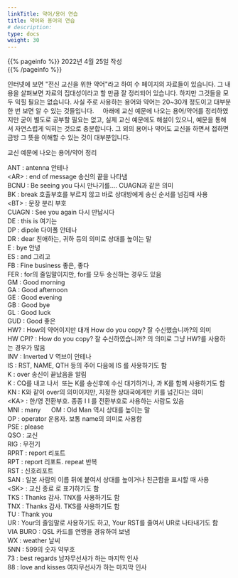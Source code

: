 ```yaml
---
linkTitle: 약어/용어 연습
title: 약어와 용어의 연습
# description: 
type: docs
weight: 30
---
```

{{% pageinfo %}}
2022년 4월 25일 작성<br>
{{% /pageinfo %}}

인터넷에 보면 "전신 교신을 위한 약어"라고 하여 수 페이지의 자료들이 있습니다. 그 내용을 살펴보면 자료의 집대성이라고 할 만큼 잘 정리되어 있습니다. 하지만 그것들을 모두 익힐 필요는 없습니다. 사실 주로 사용하는 용어와 약어는 20~30개 정도이고 대부분 한 번 보면 알 수 있는 것들입니다.
 
 
아래에 교신 예문에 나오는 용어/약어를 정리하였지만 굳이 별도로 공부할 필요는 없고, 실제 교신 예문에도 해설이 있으니, 예문을 통해서 자연스럽게 익히는 것으로 충분합니다. 그 외의 용어나 약어도 교신을 하면서 접하면 금방 그 뜻을 이해할 수 있는 것이 대부분입니다.

교신 예문에 나오는 용어/약어 정리<br>

ANT : antenna 안테나<br>
&lt;AR&gt; : end of message 송신의 끝을 나타냄<br>
BCNU : Be seeing you 다시 만나기를.... CUAGN과 같은 의미<br>
BK : break 호출부호를 부르지 않고 바로 상대방에게 송신 순서를 넘김때 사용<br>
&lt;BT&gt; : 문장 분리 부호<br>
CUAGN : See you again 다시 만납시다<br>
DE : this is 여기는<br>
DP : dipole 다이폴 안테나<br>
DR : dear 친애하는, 귀하 등의 의미로 상대를 높이는 말<br>
E : bye 안녕<br>
ES : and 그리고<br>
FB : Fine business 좋은, 좋다<br>
FER : for의 줄임말이지만, for를 모두 송신하는 경우도 있음<br>
GM : Good morning<br>
GA : Good afternoon<br>
GE : Good evening<br>
GB : Good bye<br>
GL : Good luck<br>
GUD : Good 좋은<br>
HW? : How의 약어이지만 대개 How do you copy? 잘 수신했습니까?의 의미<br>
HW CPI? : How do you copy? 잘 수신하였습니까? 의 의미로 그냥 HW?를 사용하는 경우가 많음<br>
INV : Inverted V 역브이 안테나<br>
IS : RST, NAME, QTH 등의 주어 다음에 IS 를 사용하기도 함<br>
K : over 송신이 끝났음을 알림<br>
K : CQ를 내고 나서 <AR> 또는 K를 송신후에 수신 대기하거나, <AR>과 K를 함께 사용하기도 함<br>
KN : K와 같이 over의 의미이지만, 지정한 상대국에게만 키를 넘긴다는 의미<br>
&lt;KA&gt; : 한/영 전환부호. 종종 I I 를 전환부호로 사용하는 사람도 있음<br>
MNI : many      OM : Old Man 역시 상대를 높이는 말<br>
OP : operator 운용자. 보통 name의 의미로 사용함<br>
PSE : please<br>
QSO : 교신<br>
RIG : 무전기<br>
RPRT : report 리포트<br>
RPT : report 리포트. repeat 반복<br>
RST : 신호리포트<br>
SAN : 일본 사람의 이름 뒤에 붙여서 상대를 높이거나 친근함을 표시할 때 사용<br>
&lt;SK&gt; : 교신 종료 <VA>로 표기하기도 함<br>
TKS : Thanks 감사. TNX를 사용하기도 함<br>
TNX : Thanks 감사. TKS를 사용하기도 함<br>
TU : Thank you<br>
UR : Your의 줄임말로 사용하기도 하고, Your RST를 줄여서 UR로 나타내기도 함<br>
VIA BURO : QSL 카드를 연맹을 경유하여 보냄<br>
WX : weather 날씨<br>
5NN : 599의 숫자 약부호<br>
73 : best regards 남자무선사가 하는 마지막 인사<br>
88 : love and kisses 여자무선사가 하는 마지막 인사<br>
 